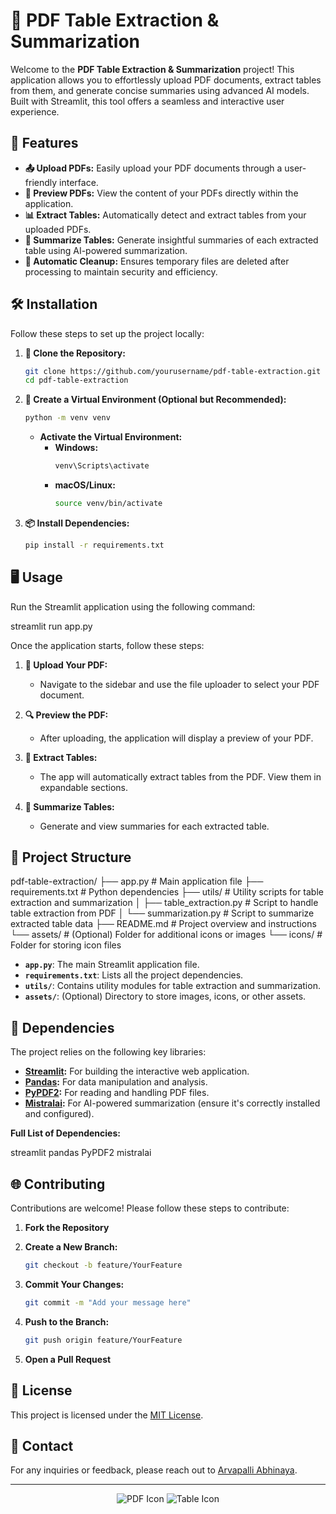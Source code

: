 # 📄 PDF Table Extraction & Summarization

Welcome to the **PDF Table Extraction & Summarization** project! This application allows you to effortlessly upload PDF documents, extract tables from them, and generate concise summaries using advanced AI models. Built with Streamlit, this tool offers a seamless and interactive user experience.

## 🚀 Features

- **📤 Upload PDFs:** Easily upload your PDF documents through a user-friendly interface.
- **👀 Preview PDFs:** View the content of your PDFs directly within the application.
- **📊 Extract Tables:** Automatically detect and extract tables from your uploaded PDFs.
- **📝 Summarize Tables:** Generate insightful summaries of each extracted table using AI-powered summarization.
- **🧹 Automatic Cleanup:** Ensures temporary files are deleted after processing to maintain security and efficiency.

## 🛠️ Installation

Follow these steps to set up the project locally:

1. **🔀 Clone the Repository:**

   ```bash
   git clone https://github.com/yourusername/pdf-table-extraction.git
   cd pdf-table-extraction
   ```

2. **🐍 Create a Virtual Environment (Optional but Recommended):**

   ```bash
   python -m venv venv
   ```

   - **Activate the Virtual Environment:**
     - **Windows:**
       ```bash
       venv\Scripts\activate
       ```
     - **macOS/Linux:**
       ```bash
       source venv/bin/activate
       ```

3. **📦 Install Dependencies:**

   ```bash
   pip install -r requirements.txt
   ```

## 🖥️ Usage

Run the Streamlit application using the following command:

streamlit run app.py


Once the application starts, follow these steps:

1. **📂 Upload Your PDF:**
   - Navigate to the sidebar and use the file uploader to select your PDF document.

2. **🔍 Preview the PDF:**
   - After uploading, the application will display a preview of your PDF.

3. **📑 Extract Tables:**
   - The app will automatically extract tables from the PDF. View them in expandable sections.

4. **📝 Summarize Tables:**
   - Generate and view summaries for each extracted table.

## 📁 Project Structure
pdf-table-extraction/
├── app.py                    # Main application file
├── requirements.txt           # Python dependencies
├── utils/                     # Utility scripts for table extraction and summarization
│   ├── table_extraction.py    # Script to handle table extraction from PDF
│   └── summarization.py       # Script to summarize extracted table data
├── README.md                 # Project overview and instructions
└── assets/                    # (Optional) Folder for additional icons or images
    └── icons/                 # Folder for storing icon files

- **`app.py`**: The main Streamlit application file.
- **`requirements.txt`**: Lists all the project dependencies.
- **`utils/`**: Contains utility modules for table extraction and summarization.
- **`assets/`**: (Optional) Directory to store images, icons, or other assets.

## 🧰 Dependencies

The project relies on the following key libraries:

- **[Streamlit](https://streamlit.io/):** For building the interactive web application.
- **[Pandas](https://pandas.pydata.org/):** For data manipulation and analysis.
- **[PyPDF2](https://pypi.org/project/PyPDF2/):** For reading and handling PDF files.
- **[Mistralai](https://pypi.org/project/mistralai/):** For AI-powered summarization (ensure it's correctly installed and configured).

**Full List of Dependencies:**

streamlit
pandas
PyPDF2
mistralai


## 🌐 Contributing

Contributions are welcome! Please follow these steps to contribute:

1. **Fork the Repository**
2. **Create a New Branch:**

   ```bash
   git checkout -b feature/YourFeature
   ```

3. **Commit Your Changes:**

   ```bash
   git commit -m "Add your message here"
   ```

4. **Push to the Branch:**

   ```bash
   git push origin feature/YourFeature
   ```

5. **Open a Pull Request**

## 📝 License

This project is licensed under the [MIT License](LICENSE).

## 📧 Contact

For any inquiries or feedback, please reach out to [Arvapalli Abhinaya](arvapalliabhinaya@gmail.com).

---

<div align="center">
  <img src="https://img.icons8.com/color/48/000000/pdf-2.png" alt="PDF Icon" /> 
  <img src="https://img.icons8.com/color/48/000000/table.png" alt="Table Icon" /> 
<!--   <img src="https://img.icons8.com/color/48/000000/summarize.png" alt="Summarization Icon" /> -->
</div>
